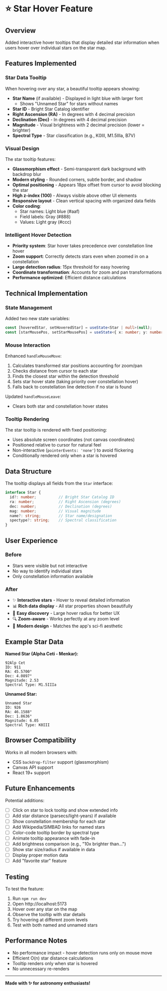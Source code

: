 # ⭐ Star Hover Feature

## Overview

Added interactive hover tooltips that display detailed star information when users hover over individual stars on the star map.

## Features Implemented

### Star Data Tooltip

When hovering over any star, a beautiful tooltip appears showing:

- **Star Name** (if available) - Displayed in light blue with larger font
  - Shows "Unnamed Star" for stars without names
- **Star ID** - Bright Star Catalog identifier
- **Right Ascension (RA)** - In degrees with 4 decimal precision
- **Declination (Dec)** - In degrees with 4 decimal precision  
- **Magnitude** - Visual brightness with 2 decimal precision (lower = brighter)
- **Spectral Type** - Star classification (e.g., K0III, M1.5IIIa, B7V)

### Visual Design

The star tooltip features:
- **Glassmorphism effect** - Semi-transparent dark background with backdrop blur
- **Modern styling** - Rounded corners, subtle border, and shadow
- **Optimal positioning** - Appears 18px offset from cursor to avoid blocking the star
- **High z-index (100)** - Always visible above other UI elements
- **Responsive layout** - Clean vertical spacing with organized data fields
- **Color coding**:
  - Star names: Light blue (#aaf)
  - Field labels: Gray (#888)
  - Values: Light gray (#ccc)

### Intelligent Hover Detection

- **Priority system**: Star hover takes precedence over constellation line hover
- **Zoom support**: Correctly detects stars even when zoomed in on a constellation
- **Large detection radius**: 15px threshold for easy hovering
- **Coordinate transformation**: Accounts for zoom and pan transformations
- **Performance optimized**: Efficient distance calculations

## Technical Implementation

### State Management

Added two new state variables:
```typescript
const [hoveredStar, setHoveredStar] = useState<Star | null>(null);
const [starMousePos, setStarMousePos] = useState<{ x: number; y: number } | null>(null);
```

### Mouse Interaction

Enhanced `handleMouseMove`:
1. Calculates transformed star positions accounting for zoom/pan
2. Checks distance from cursor to each star
3. Finds the closest star within the detection threshold
4. Sets star hover state (taking priority over constellation hover)
5. Falls back to constellation line detection if no star is found

Updated `handleMouseLeave`:
- Clears both star and constellation hover states

### Tooltip Rendering

The star tooltip is rendered with fixed positioning:
- Uses absolute screen coordinates (not canvas coordinates)
- Positioned relative to cursor for natural feel
- Non-interactive (`pointerEvents: 'none'`) to avoid flickering
- Conditionally rendered only when a star is hovered

## Data Structure

The tooltip displays all fields from the `Star` interface:

```typescript
interface Star {
  id?: number;          // Bright Star Catalog ID
  ra: number;           // Right Ascension (degrees)
  dec: number;          // Declination (degrees)
  mag: number;          // Visual magnitude
  name?: string;        // Star name/designation
  spectype?: string;    // Spectral classification
}
```

## User Experience

### Before
- Stars were visible but not interactive
- No way to identify individual stars
- Only constellation information available

### After
- ✨ **Interactive stars** - Hover to reveal detailed information
- 📊 **Rich data display** - All star properties shown beautifully
- 🎯 **Easy discovery** - Large hover radius for better UX
- 🔍 **Zoom-aware** - Works perfectly at any zoom level
- 🎨 **Modern design** - Matches the app's sci-fi aesthetic

## Example Star Data

**Named Star (Alpha Ceti - Menkar):**
```
92Alp Cet
ID: 911
RA: 45.5700°
Dec: 4.0897°
Magnitude: 2.53
Spectral Type: M1.5IIIa
```

**Unnamed Star:**
```
Unnamed Star
ID: 926
RA: 46.1588°
Dec: 1.8636°
Magnitude: 6.05
Spectral Type: K0III
```

## Browser Compatibility

Works in all modern browsers with:
- CSS `backdrop-filter` support (glassmorphism)
- Canvas API support
- React 19+ support

## Future Enhancements

Potential additions:
- [ ] Click on star to lock tooltip and show extended info
- [ ] Add star distance (parsecs/light-years) if available
- [ ] Show constellation membership for each star
- [ ] Add Wikipedia/SIMBAD links for named stars
- [ ] Color-code tooltip border by spectral type
- [ ] Animate tooltip appearance with fade-in
- [ ] Add brightness comparison (e.g., "10x brighter than...")
- [ ] Show star size/radius if available in data
- [ ] Display proper motion data
- [ ] Add "favorite star" feature

## Testing

To test the feature:
1. Run `npm run dev`
2. Open http://localhost:5173
3. Hover over any star on the map
4. Observe the tooltip with star details
5. Try hovering at different zoom levels
6. Test with both named and unnamed stars

## Performance Notes

- No performance impact - hover detection runs only on mouse move
- Efficient O(n) star distance calculations
- Tooltip renders only when star is hovered
- No unnecessary re-renders

---

**Made with ✨ for astronomy enthusiasts!**
